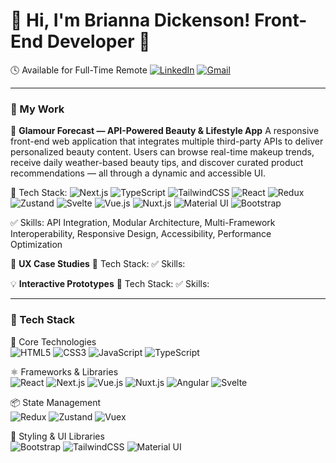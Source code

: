 # 🎀 Hi, I'm Brianna Dickenson! **Front-End Developer** 🎀

🕓 Available for Full-Time Remote
[![LinkedIn](https://img.shields.io/badge/-LinkedIn-0077B5?style=flat-square&logo=linkedin&logoColor=white)](https://www.linkedin.com/in/brianna-dickenson-9555515b) [![Gmail](https://img.shields.io/badge/Email%20Me-D14836?style=flat-square&logo=gmail&logoColor=white)](mailto:breyhanadickenson@gmail.com?subject=Interested%20in%20Working%20With%20You)

---
### 🧩 My Work
🎨 **Glamour Forecast — API-Powered Beauty & Lifestyle App**
A responsive front-end web application that integrates multiple third-party APIs to deliver personalized beauty content. Users can browse real-time makeup trends, receive daily weather-based beauty tips, and discover curated product recommendations — all through a dynamic and accessible UI.

🚀 Tech Stack: ![Next.js](https://img.shields.io/badge/Next.js-000000?style=flat-square&logo=nextdotjs&logoColor=white)  ![TypeScript](https://img.shields.io/badge/TypeScript-3178C6?style=flat-square&logo=typescript&logoColor=white)  ![TailwindCSS](https://img.shields.io/badge/TailwindCSS-38B2AC?style=flat-square&logo=tailwind-css&logoColor=white) ![React](https://img.shields.io/badge/React-61DAFB?style=flat-square&logo=react&logoColor=black)  ![Redux](https://img.shields.io/badge/Redux-764ABC?style=flat-square&logo=redux&logoColor=white) ![Zustand](https://img.shields.io/badge/Zustand-000000?style=flat-square&logo=zustand&logoColor=white)  ![Svelte](https://img.shields.io/badge/Svelte-FF3E00?style=flat-square&logo=svelte&logoColor=white) ![Vue.js](https://img.shields.io/badge/Vue.js-42B883?style=flat-square&logo=vue.js&logoColor=white) ![Nuxt.js](https://img.shields.io/badge/Nuxt.js-00DC82?style=flat-square&logo=nuxt.js&logoColor=white)  ![Material UI](https://img.shields.io/badge/Material_UI-0081CB?style=flat-square&logo=mui&logoColor=white)  ![Bootstrap](https://img.shields.io/badge/Bootstrap-7952B3?style=flat-square&logo=bootstrap&logoColor=white)

✅ Skills: API Integration, Modular Architecture, Multi-Framework Interoperability, Responsive Design, Accessibility, Performance Optimization

🧭 **UX Case Studies**
🚀 Tech Stack:
✅ Skills: 

💡 **Interactive Prototypes**
🚀 Tech Stack:
✅ Skills: 

---
### 🚀 Tech Stack

🧰 Core Technologies  
![HTML5](https://img.shields.io/badge/HTML5-E34F26?style=flat-square&logo=html5&logoColor=white) 
![CSS3](https://img.shields.io/badge/CSS3-1572B6?style=flat-square&logo=css3&logoColor=white) 
![JavaScript](https://img.shields.io/badge/JavaScript-F7DF1E?style=flat-square&logo=javascript&logoColor=black) 
![TypeScript](https://img.shields.io/badge/-TypeScript-3178C6?style=flat-square&logo=typescript&logoColor=white)  

⚛️ Frameworks & Libraries  
![React](https://img.shields.io/badge/-React-61DAFB?style=flat-square&logo=react&logoColor=black) 
![Next.js](https://img.shields.io/badge/-Next.js-000?style=flat-square&logo=nextdotjs&logoColor=white) 
![Vue.js](https://img.shields.io/badge/-Vue.js-42B883?style=flat-square&logo=vue.js&logoColor=white) 
![Nuxt.js](https://img.shields.io/badge/Nuxt.js-00DC82?style=flat-square&logo=nuxt.js&logoColor=white) 
![Angular](https://img.shields.io/badge/Angular-DD0031?style=flat-square&logo=angular&logoColor=white) 
![Svelte](https://img.shields.io/badge/Svelte-FF3E00?style=flat-square&logo=svelte&logoColor=white)  

📦 State Management  
![Redux](https://img.shields.io/badge/Redux-764ABC?style=flat-square&logo=redux&logoColor=white) 
![Zustand](https://img.shields.io/badge/Zustand-000000?style=flat-square&logo=zustand&logoColor=white) 
![Vuex](https://img.shields.io/badge/Vuex-4FC08D?style=flat-square&logo=vue.js&logoColor=white)  

🎨 Styling & UI Libraries  
![Bootstrap](https://img.shields.io/badge/Bootstrap-7952B3?style=flat-square&logo=bootstrap&logoColor=white) 
![TailwindCSS](https://img.shields.io/badge/-Tailwind-38B2AC?style=flat-square&logo=tailwind-css&logoColor=white) 
![Material UI](https://img.shields.io/badge/-MaterialUI-0081CB?style=flat-square&logo=mui&logoColor=white)
